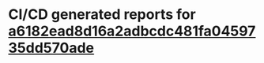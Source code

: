 # CI/CD generated reports for [a6182ead8d16a2adbcdc481fa0459735dd570ade](https://github.com/hydephp/develop/commit/a6182ead8d16a2adbcdc481fa0459735dd570ade)
